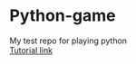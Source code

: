 # Python-game
My test repo for playing python </br>
<a href='https://www.youtube.com/watch?v=XGf2GcyHPhc' target=_blank> Tutorial link </a>
